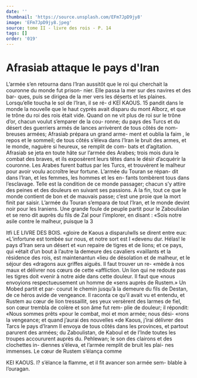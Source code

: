 ```yaml
---
date: ''
thumbnail: 'https://source.unsplash.com/EFm7JpD9jy8'
image: 'EFm7JpD9jy8.jpeg'
source: tome II - livre des rois - P. 14
tags: []
order: '019'
---
```


# Afrasiab attaque le pays d'Iran

L’armée s’en retourna dans l’Iran aussitôt que le
roi qui cherchait la couronne du monde fut prison- nier. Elle passa la mer sur des navires et des bar- ques, puis se dirigea de la mer vers les déserts et les plaines. Lorsqu’elle toucha le sol de l’Iran, il se ré-
d
KEÏ KAOUS. 15 pandit dans le monde la nouvelle que le haut cyprès
avait disparu du mont Alborz, et que le trône du roi
des rois était vide. Quand on ne vit plus de roi sur le trône d’or, chacun voulut s’emparer de la cou-
ronne; du pays des Turcs et du désert des guerriers
armés de lances arrivèrent de tous côtés de nom-
breuses armées; Afrasiab prépara un grand arme-
ment et oublia la faim , le repos et le sommeil; de tous côtés s’éleva dans l’Iran le bruit des armes, et
le monde, naguère si heureux, se remplit de com- bats et d’agitation. Afrasiab se jeta en toute hâte sur l’armée des Arabes; trois mois dura le combat des braves, et ils exposèrent leurs têtes dans le désir d’acquérir la couronne. Les Arabes furent battus par
les Turcs, et trouvèrent le malheur pour avoir voulu accroître leur fortune. L’armée du Touran se répan-
dit dans l’lran, et les femmes, les hommes et les en- fants tombèrent tous dans l’esclavage. Telle est la condition de ce monde passager; chacun s’y attire des peines et des douleurs en suivant ses passions. A la fin, tout ce que le monde contient de bon et de mauvais passe; c’est une proie que la mort finit par saisir.
L’armée du Touran s’empara de tout l’Iran, et le
monde devint noir pour les Iraniens. Une grande foule de peuple partit pour le Zaboulislan et se reno dit auprès du fils de Zal pour l’implorer, en disant :
«Sois notre asile contre le malheur, puisque la 3

ltfi LE LIVRE DES BOIS.
«gloire de Kaous a disparulwlls se dirent entre eux: «L’infortune est tombée sur nous, et notre sort est
I «devenu dur. Hélas! le pays d’Iran sera un désert et
«un repaire de tigres et de lions; et ce pays, qui «était d’un bout à l’autre la demeure des cavaliers
«vaillants et la résidence des rois, est maintenantun «lieu de désolation et de malheur, et le séjour des «dragons aux griffes aiguës. Il faut trouver un re- «mède à nos maux et délivrer nos cœurs de cette «affliction. Un lion qui ne redoute pas les tigres doit «venir à notre aide dans cette douleur. Il faut que «nous envoyions respectueusement un homme de «sens auprès de Rustem.» Un Mobed partit et par- courut le chemin jusqu’à la demeure du fils de
Destan, de ce héros avide de vengeance. Il raconta
ce qu’il avait vu et entendu, et Rustem au cœur de
lion tressaillit, ses yeux versèrent des larmes de fiel, son cœur trembla de colère et son âme fut rem- plie de douleur; il répondit: «Nous sommes prêts «pour le combat, moi et mon armée; nous dési- «rons la vengeance; et quand j’aurai des nouvelles
«de Kaous, j’irai délivrer des Tarcs le pays d’lranm
Il envoya de tous côtés dans les provinces, et partout
parurent des armées; du Zaboulistan, de Kaboul et
de l’Inde toutes les troupes accoururent auprès du.
Pehlewan; le son des clairons et des clochettes in- diennes s’éleva, et l’armée remplit de bruit les plai-
nes immenses. Le cœur de Rustem s’élança comme

KEI KAOUS. l? s’élance la flamme, et il fit avancer son armée sem-
blable à l’ouragan.
